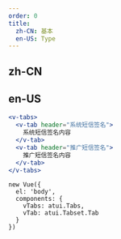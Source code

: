 ```yaml
---
order: 0
title:
  zh-CN: 基本
  en-US: Type
---
```


## zh-CN



## en-US


````jsx
<v-tabs>
  <v-tab header="系统短信签名">
    系统短信签名内容
  </v-tab>
  <v-tab header="推广短信签名">
    推广短信签名内容
  </v-tab>
</v-tabs>

````

````vue-script
new Vue({
  el: 'body',
  components: {
    vTabs: atui.Tabs,
    vTab: atui.Tabset.Tab
  }
})
````
